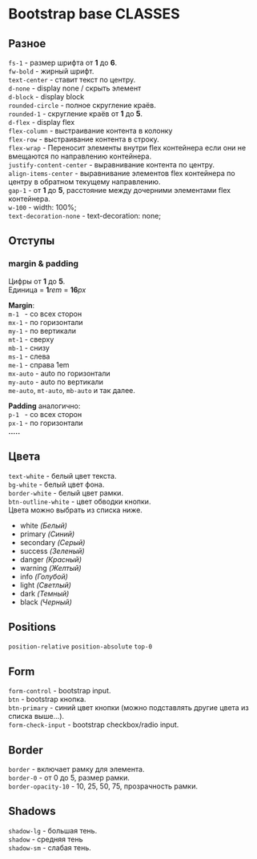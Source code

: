 # Bootstrap base CLASSES

## Разное
`fs-1` - размер шрифта от **1** до **6**. <br>
`fw-bold` - жирный шрифт. <br>
`text-center` - ставит текст по центру.<br>
`d-none` - display none / скрыть элемент<br>
`d-block` - display block<br>
`rounded-circle` - полное скругление краёв.<br>
`rounded-1` - скругление краёв от **1** до **5**.<br>
`d-flex` - display flex<br>
`flex-column` - выстраивание контента в колонку<br>
`flex-row` - выстраивание контента в строку.<br>
`flex-wrap` - Переносит элементы внутри flex контейнера если они не вмещаются по направлению контейнера.<br>
`justify-content-center` - выравнивание контента по центру.<br>
`align-items-center` - выравнивание элементов flex контейнера по центру в обратном текущему направлению. <br>
`gap-1` - от **1** до **5**, расстояние между дочерними элементами flex контейнера.<br>
`w-100` - width: 100%;<br>
`text-decoration-none` - text-decoration: none;<br>

## Отступы
### margin & padding
Цифры от **1** до **5**.<br> 
Единица = **1**_rem_ = **16**_px_<br>

**Margin**:<br>
`m-1 ` - со всех сторон<br>
`mx-1` - по горизонтали<br>
`my-1` - по вертикали<br>
`mt-1` - сверху<br>
`mb-1` - снизу<br>
`ms-1` - слева<br>
`me-1` - справа 1em<br>
`mx-auto` - auto по горизонтали<br>
`my-auto` - auto по вертикали<br>
`me-auto`, `mt-auto`, `mb-auto` и так далее.

**Padding** аналогично:<br>
`p-1 ` - со всех сторон<br>
`px-1` - по горизонтали<br>
**.....**

## Цвета
`text-white` - белый цвет текста.<br>
`bg-white` - белый цвет фона.<br>
`border-white` - белый цвет рамки.<br>
`btn-outline-white` - цвет обводки кнопки.<br>
Цвета можно выбрать из списка ниже.<br>
* white _(Белый)_
* primary _(Синий)_
* secondary _(Серый)_
* success _(Зеленый)_
* danger _(Красный)_
* warning _(Желтый)_
* info _(Голубой)_
* light _(Светлый)_
* dark _(Темный)_
* black _(Черный)_

## Positions
`position-relative`
`position-absolute`
`top-0`

## Form
`form-control` - bootstrap input.<br>
`btn` - bootstrap кнопка.<br>
`btn-primary` - синий цвет кнопки (можно подставлять другие цвета из списка выше...).<br>
`form-check-input` - bootstrap checkbox/radio input.<br>

## Border
`border` - включает рамку для элемента.<br>
`border-0` - от 0 до 5, размер рамки.<br>
`border-opacity-10` - 10, 25, 50, 75, прозрачность рамки.<br>


## Shadows
`shadow-lg` - большая тень.<br>
`shadow` - средняя тень<br>
`shadow-sm` - слабая тень.<br>
